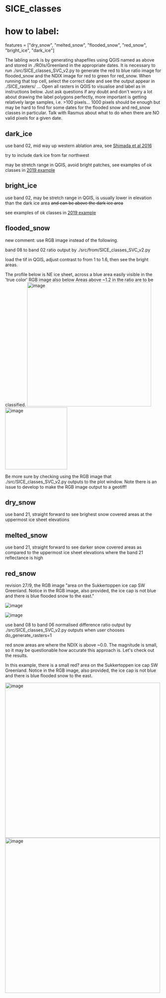 # SICE_classes

# how to label:

features = ["dry_snow", "melted_snow", "flooded_snow", "red_snow", "bright_ice", "dark_ice"]

The labling work is by generating shapefiles using QGIS named as above and stored in ./ROIs/Greenland in the appropriate dates. It is necessary to run ./src/SICE_classes_SVC_v2.py to generate the red to blue ratio image for flooded_snow and the NDIX image for red to green for red_snow. When running that top cell, select the correct date and see the output appear in ./SICE_rasters/ ... Open all rasters in QGIS to visualise and label as in instructions below. Just ask questions if any doubt and don't worry a lot about drawing the label polygons perfectly, more important is getting relatively large samples, i.e. >100 pixels... 1000 pixels should be enough but may be hard to find for some dates for the flooded snow and red_snow classes in particular. Talk with Rasmus about what to do when there are NO valid pixels for a given date.

## dark_ice
use band 02, mid way up western ablation area, see [Shimada et al 2016](https://www.frontiersin.org/articles/10.3389/feart.2016.00043/full)

try to include dark ice from far northwest

may be stretch range in QGIS, avoid bright patches, see examples of ok classes in [2019 example](https://github.com/jasonebox/SICE_classes/blob/main/Figs/2019-08-02_classes_SVM5bands_02_04_06_08_21.png)

## bright_ice
use band 02, may be stretch range in QGIS, is usually lower in elevation than the dark ice area ~~and can be above the dark ice area~~

see examples of ok classes in [2019 example](https://github.com/jasonebox/SICE_classes/blob/main/Figs/2019-08-02_classes_SVM5bands_02_04_06_08_21.png)

## flooded_snow
new comment: use RGB image instead of the following.

band 08 to band 02 ratio output by ./src/from/SICE_classes_SVC_v2.py

load the tif in QGIS, adjust contrast to from 1 to 1.6, then see the bright areas.

The profile below is NE ice sheet, across a blue area easily visible in the 'true color' RGB image also below
Areas above ~1.2 in the ratio are to be classified.
<img width="400" alt="image" src="https://github.com/jasonebox/SICE_classes/assets/32133350/05e4cb10-ea01-4d77-bf12-7c55c0b3104e">
<img width="200" alt="image" src="https://github.com/jasonebox/SICE_classes/assets/32133350/a349e61c-7f7d-4d06-ac5e-59e39d6e6f67">


Be more sure by checking using the RGB image that ./src/SICE_classes_SVC_v2.py outputs to the plot window. Note there is an issue to develop to make the RGB image output to a geotiff!

## dry_snow
use band 21, straight forward to see brighest snow covered areas at the uppermost ice sheet elevations

## melted_snow
use band 21, straight forward to see darker snow covered areas as compared to the uppermost ice sheet elevations where the band 21 reflectance is high

## red_snow
revision 27/9, the RGB image "area on the Sukkertoppen ice cap SW Greenland. Notice in the RGB image, also provided, the ice cap is not blue and there is blue flooded snow to the east."

![image](https://github.com/jasonebox/SICE_classes/assets/32133350/02cbef70-5f98-47f4-af6e-051fab2bab1f)

![image](https://github.com/jasonebox/SICE_classes/assets/32133350/aa091771-0a24-4553-bdb6-2c55888a7ec1)



use band 08 to band 06 normalised difference ratio output by ./src/SICE_classes_SVC_v2.py outputs when user chooses do_generate_rasters=1

red snow areas are where the NDIX is above ~0.0. The magnitude is small, so it may be questionable how accurate this approach is. Let's check out the results.

In this example, there is a small red? area on the Sukkertoppen ice cap SW Greenland. Notice in the RGB image, also provided, the ice cap is not blue and there is blue flooded snow to the east.

<img width="500" alt="image" src="https://github.com/jasonebox/SICE_classes/assets/32133350/4e65808c-13ca-44c0-966b-8b6df7c8bc37">
<img width="500" alt="image" src="https://github.com/jasonebox/SICE_classes/assets/32133350/a9281fab-5d88-4544-959c-3454ba781d41">



